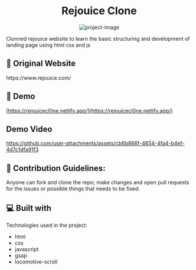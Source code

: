 <h1 align="center" id="title">Rejouice Clone</h1>

<p align="center"><img src="https://socialify.git.ci/11Warrior/Rejouice-Clone/image?language=1&amp;name=1&amp;owner=1&amp;stargazers=1&amp;theme=Dark" alt="project-image"></p>

<p id="description">Clonned rejouice website to learn the basic structuring and development of landing page using html css and js</p>

<h2>🚀 Original Website</h2>
https://www.rejouice.com/


<h2>🚀 Demo</h2>

[https://rejouicecl0ne.netlify.app/](https://rejouicecl0ne.netlify.app/)


<h2> Demo Video</h2>


https://github.com/user-attachments/assets/cb6b866f-4654-4fa4-b4ef-4d7c1dfa91f3




<h2>🍰 Contribution Guidelines:</h2>

Anyone can fork and clone the repo; make changes and open pull requests for the issues or possible things that needs to be fixed.

  
<h2>💻 Built with</h2>

Technologies used in the project:

*   html
*   css
*   javascript
*   gsap
*   locomotive-scroll

